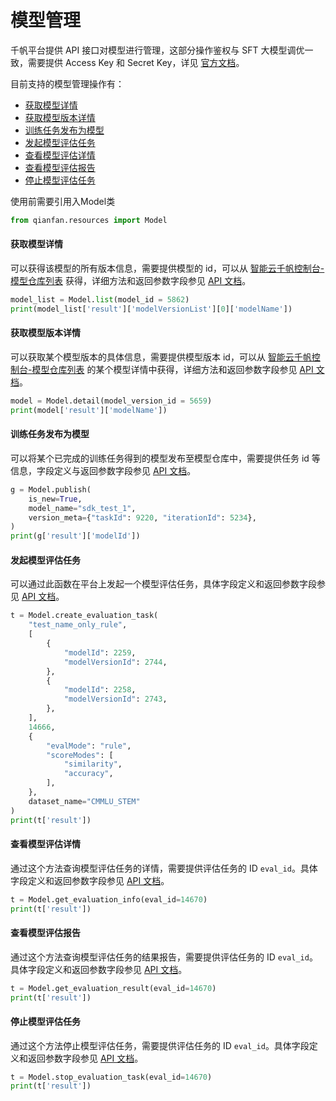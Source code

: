 # 模型管理

千帆平台提供 API 接口对模型进行管理，这部分操作鉴权与 SFT 大模型调优一致，需要提供 Access Key 和 Secret Key，详见 [官方文档](https://cloud.baidu.com/doc/Reference/s/9jwvz2egb)。

目前支持的模型管理操作有：

- [获取模型详情](#获取模型详情)
- [获取模型版本详情](#获取模型版本详情)
- [训练任务发布为模型](#训练任务发布为模型)
- [发起模型评估任务](#发起模型评估任务)
- [查看模型评估详情](#查看模型评估详情)
- [查看模型评估报告](#查看模型评估报告)
- [停止模型评估任务](#停止模型评估任务)

使用前需要引用入Model类
```python
from qianfan.resources import Model
```

#### **获取模型详情**

可以获得该模型的所有版本信息，需要提供模型的 id，可以从 [智能云千帆控制台-模型仓库列表](https://console.bce.baidu.com/qianfan/modelcenter/model/user/list) 获得，详细方法和返回参数字段参见 [API 文档](https://cloud.baidu.com/doc/WENXINWORKSHOP/s/clnlizwcs)。

```python
model_list = Model.list(model_id = 5862)
print(model_list['result']['modelVersionList'][0]['modelName'])
```

#### **获取模型版本详情**

可以获取某个模型版本的具体信息，需要提供模型版本 id，可以从 [智能云千帆控制台-模型仓库列表](https://console.bce.baidu.com/qianfan/modelcenter/model/user/list) 的某个模型详情中获得，详细方法和返回参数字段参见 [API 文档](https://cloud.baidu.com/doc/WENXINWORKSHOP/s/ylnljj3ku)。

```python
model = Model.detail(model_version_id = 5659)
print(model['result']['modelName'])
```

#### **训练任务发布为模型**

可以将某个已完成的训练任务得到的模型发布至模型仓库中，需要提供任务 id 等信息，字段定义与返回参数字段参见 [API 文档](https://cloud.baidu.com/doc/WENXINWORKSHOP/s/Jlnlm0rdx)。

```python
g = Model.publish(
    is_new=True,
    model_name="sdk_test_1",
    version_meta={"taskId": 9220, "iterationId": 5234},
)
print(g['result']['modelId'])
```

#### **发起模型评估任务**

可以通过此函数在平台上发起一个模型评估任务，具体字段定义和返回参数字段参见 [API 文档](https://cloud.baidu.com/doc/WENXINWORKSHOP/s/Hlpbyhl9o)。

```python
t = Model.create_evaluation_task(
    "test_name_only_rule",
    [
        {
            "modelId": 2259,
            "modelVersionId": 2744,
        },
        {
            "modelId": 2258,
            "modelVersionId": 2743,
        },
    ],
    14666,
    {
        "evalMode": "rule",
        "scoreModes": [
            "similarity",
            "accuracy",
        ],
    },
    dataset_name="CMMLU_STEM"
)
print(t['result'])
```

#### **查看模型评估详情**

通过这个方法查询模型评估任务的详情，需要提供评估任务的 ID `eval_id`。具体字段定义和返回参数字段参见 [API 文档](https://cloud.baidu.com/doc/WENXINWORKSHOP/s/wlpbyj1dn)。

```python
t = Model.get_evaluation_info(eval_id=14670)
print(t['result'])
```

#### **查看模型评估报告**

通过这个方法查询模型评估任务的结果报告，需要提供评估任务的 ID `eval_id`。具体字段定义和返回参数字段参见 [API 文档](https://cloud.baidu.com/doc/WENXINWORKSHOP/s/7lpbyk8fj)。

```python
t = Model.get_evaluation_result(eval_id=14670)
print(t['result'])
```

#### **停止模型评估任务**

通过这个方法停止模型评估任务，需要提供评估任务的 ID `eval_id`。具体字段定义和返回参数字段参见 [API 文档](https://cloud.baidu.com/doc/WENXINWORKSHOP/s/klpbyl1ea)。

```python
t = Model.stop_evaluation_task(eval_id=14670)
print(t['result'])
```